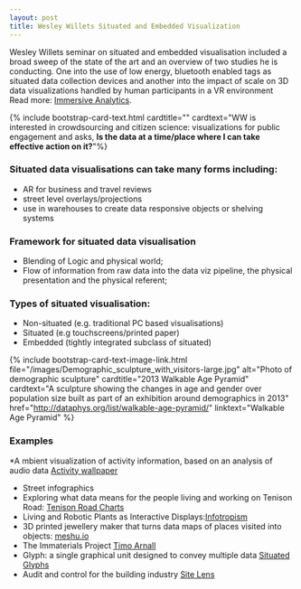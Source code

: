 ```yaml
---
layout: post
title: Wesley Willets Situated and Embedded Visualization
---
```


Wesley Willets seminar on situated and embedded visualisation included a broad sweep of the state of the art and an overview 
of two studies he is conducting. One into the use of low energy, bluetooth enabled tags as situated data collection devices and another into the impact of scale on 3D data visualizations handled by human participants in a VR environment 
Read more: [Immersive Analytics](https://groups.inf.ed.ac.uk/vishub/immersiveanalytics/). 

{% include bootstrap-card-text.html cardtitle="" cardtext="WW is interested in crowdsourcing and citizen
science: visualizations for public engagement and asks, <strong>Is the data at a time/place where I can take effective action on it?</strong>"%}

### Situated data visualisations can take many forms including:
* AR for business and travel reviews
* street level overlays/projections
* use in warehouses to create data responsive objects or shelving systems

### Framework for situated data visualisation
* Blending of Logic and physical world; 
* Flow of information from raw data into the data viz pipeline, the physical presentation and the physical referent;

### Types of situated visualisation:
* Non-situated (e.g. traditional PC based visualisations)
* Situated (e.g touchscreens/printed paper)
* Embedded (tightly integrated subclass of situated)

{% include bootstrap-card-text-image-link.html file="/images/Demographic_sculpture_with_visitors-large.jpg" 
alt="Photo of demographic sculpture" cardtitle="2013 Walkable Age Pyramid" cardtext="A sculpture showing the changes in 
age and gender over population size built as part of an exhibition around demographics in 2013" 
href="http://dataphys.org/list/walkable-age-pyramid/" linktext="Walkable Age Pyramid" %}

### Examples
*A mbient visualization of activity information, based on an analysis of audio data [Activity wallpaper](https://www.semanticscholar.org/paper/Activity-wallpaper%3A-ambient-visualization-of-Skog/18f2b30f79607f6aec139b1ec680ae2e6913ea2d) 
* Street infographics
* Exploring what data means for the people living and working on Tenison Road: [Tenison Road Charts](http://tenisonroad.com/)
* Living and Robotic Plants as Interactive Displays:[Infotropism](http://www.cs.cmu.edu/~akhurst/publications/holstius04-infotropism.pdf)
* 3D printed jewellery maker that turns data maps of places visited into objects: [meshu.io](https://www.meshu.io/)
* The Immaterials Project [Timo Arnall](http://www.elasticspace.com/2013/09/the-immaterials-project)
* Glyph: a single graphical unit designed to convey multiple data [Situated Glyphs](https://www.researchgate.net/publication/279473719_A_miniaturized_display_network_for_situated_glyphs)
* Audit and control for the building industry [Site Lens](http://www.sitelens.io/)
